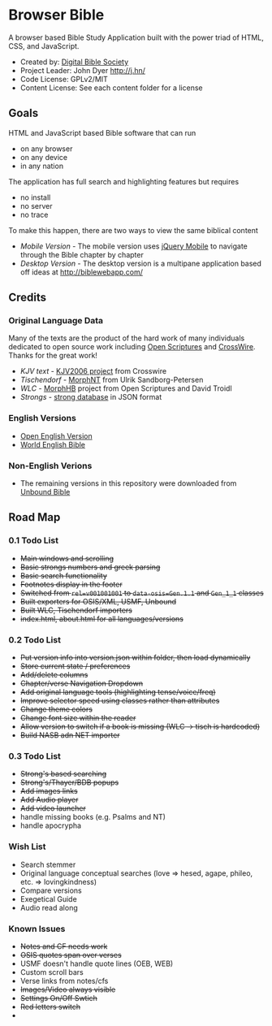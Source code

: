 # Browser Bible 

A browser based Bible Study Application built with the power triad of HTML, CSS, and JavaScript.

* Created by: [Digital Bible Society](http://www.dbsbible.org)
* Project Leader: John Dyer http://j.hn/
* Code License: GPLv2/MIT
* Content License: See each content folder for a license

## Goals

HTML and JavaScript based Bible software that can run

* on any browser
* on any device
* in any nation

The application has full search and highlighting features but requires

* no install
* no server
* no trace

To make this happen, there are two ways to view the same biblical content

* *Mobile Version* - The mobile version uses [jQuery Mobile](http://www.jquerymobile.com/) to navigate through the Bible chapter by chapter
* *Desktop Version* - The desktop version is a multipane application based off ideas at http://biblewebapp.com/

## Credits

### Original Language Data

Many of the texts are the product of the hard work of many individuals dedicated to open
source work including [Open Scriptures](http://openscriptures.org) and [CrossWire](http://www.crosswire.org/). Thanks for the great work!

* *KJV text* - [KJV2006 project](http://www.crosswire.org/~dmsmith/kjv2006/index.html) from Crosswire
* *Tischendorf* - [MorphNT](https://github.com/morphgnt/tischendorf-data) from Ulrik Sandborg-Petersen 
* *WLC* - [MorphHB](https://github.com/openscriptures/morphhb) project from Open Scriptures and David Troidl
* *Strongs* - [strong database](https://github.com/openscriptures/strongs) in JSON format

### English Versions

* [Open English Version](http://openenglishbible.org/)
* [World English Bible](http://ebible.org)

### Non-English Verions

* The remaining versions in this repository were downloaded from [Unbound Bible](http://www.unboundbible.org)

## Road Map

### 0.1 Todo List

* ~~Main windows and scrolling~~
* ~~Basic strongs numbers and greek parsing~~
* ~~Basic search functionality~~
* ~~Footnotes display in the footer~~
* ~~Switched from `rel=v001001001` to `data-osis=Gen.1.1` and `Gen_1_1` classes~~
* ~~Built exporters for OSIS/XML, USMF, Unbound~~
* ~~Built WLC, Tischendorf importers~~
* ~~index.html, about.html for all languages/versions~~

### 0.2 Todo List

* ~~Put version info into version.json within folder, then load dynamically~~
* ~~Store current state / preferences~~
* ~~Add/delete columns~~
* ~~Chapter/verse Navigation Dropdown~~
* ~~Add original language tools (highlighting tense/voice/freq)~~
* ~~Improve selector speed using classes rather than attributes~~
* ~~Change theme colors~~
* ~~Change font size within the reader~~
* ~~Allow version to switch if a book is missing (WLC -> tisch is hardcoded)~~
* ~~Build NASB adn NET importer~~

### 0.3 Todo List

* ~~Strong's based searching~~
* ~~Strong's/Thayer/BDB popups~~
* ~~Add images links~~
* ~~Add Audio player~~
* ~~Add video launcher~~
* handle missing books (e.g. Psalms and NT)
* handle apocrypha


### Wish List

* Search stemmer
* Original language conceptual searches (love => hesed, agape, phileo, etc. => lovingkindness)
* Compare versions
* Exegetical Guide
* Audio read along

### Known Issues

* ~~Notes and CF needs work~~
* ~~OSIS quotes span over verses~~
* USMF doesn't handle quote lines (OEB, WEB)
* Custom scroll bars
* Verse links from notes/cfs
* ~~Images/Video always visible~~
* ~~Settings On/Off Swtich~~
* ~~Red letters switch~~
* 
